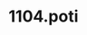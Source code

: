 # 1104.poti

<!-- <section id="main_content">
<script src="https://emgithub.com/embed.js?target=https%3A%2F%2Fgithub.com%2Fpotigol%2Fuoj-potigol%2Fblob%2Fmaster%2Fsrc%2F1100%2F1104.poti&style=atom-one-light&showBorder=on&showLineNumbers=on" type="text/JavaScript"> </script>
</section> -->

<section id="main_cnt">
<script src="https://emgithub.com/embed.js?target=https%3A%2F%2Fgithub.com%2Fpotigol%2Fuoj-potigol%2Fblob%2Fmaster%2Fsrc%2F1100%2F1104.poti&style=atom-one-light&showBorder=on&showLineNumbers=on" type="text/JavaScript"> </script>
</section>

